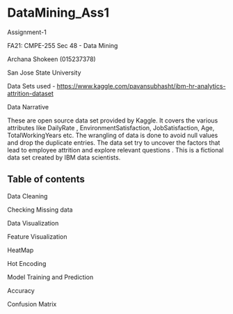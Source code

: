 # DataMining_Ass1

Assignment-1

FA21: CMPE-255 Sec 48 - Data Mining

Archana Shokeen (015237378)

San Jose State University

Data Sets used - https://www.kaggle.com/pavansubhasht/ibm-hr-analytics-attrition-dataset

Data Narrative

These are open source data set provided by Kaggle. It covers the various attributes like DailyRate , EnvironmentSatisfaction, JobSatisfaction, Age, TotalWorkingYears etc. The wrangling of data is done to avoid null values and drop the duplicate entries. The data set try to uncover the factors that lead to employee attrition and explore relevant questions . This is a fictional data set created by IBM data scientists.

## Table of contents
Data Cleaning

Checking Missing data

Data Visualization

Feature Visualization

HeatMap

Hot Encoding

Model Training and Prediction

Accuracy

Confusion Matrix
